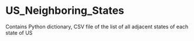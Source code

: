 # US_Neighboring_States
Contains Python dictionary, CSV file of the list of all adjacent states of each state of US
